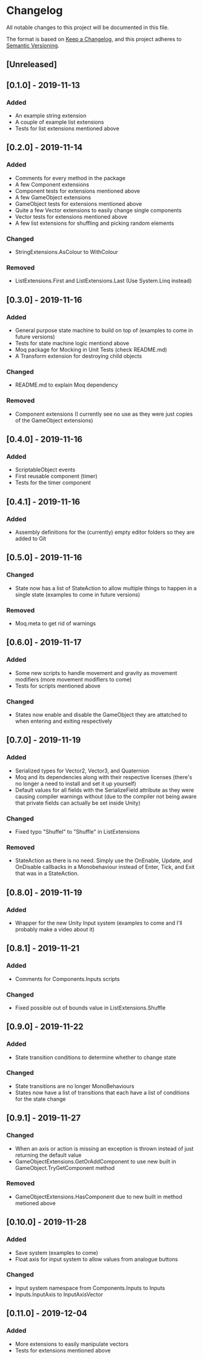 # Changelog
All notable changes to this project will be documented in this file.

The format is based on [Keep a Changelog](https://keepachangelog.com/en/1.0.0/),
and this project adheres to [Semantic Versioning](https://semver.org/spec/v2.0.0.html).

## [Unreleased]

## [0.1.0] - 2019-11-13
### Added
- An example string extension
- A couple of example list extensions
- Tests for list extensions mentioned above

## [0.2.0] - 2019-11-14
### Added
- Comments for every method in the package
- A few Component extensions
- Component tests for extensions mentioned above
- A few GameObject extensions
- GameObject tests for extensions mentioned above
- Quite a few Vector extensions to easily change single components
- Vector tests for extensions mentioned above
- A few list extensions for shuffling and picking random elements

### Changed
- StringExtensions.AsColour to WithColour

### Removed
- ListExtensions.First and ListExtensions.Last (Use System.Linq instead)

## [0.3.0] - 2019-11-16
### Added
- General purpose state machine to build on top of (examples to come in future versions)
- Tests for state machine logic mentiond above
- Moq package for Mocking in Unit Tests (check README.md)
- A Transform extension for destroying child objects

### Changed
- README.md to explain Moq dependency

### Removed
- Component extensions (I currently see no use as they were just copies of the GameObject extensions)

## [0.4.0] - 2019-11-16
### Added
- ScriptableObject events
- First reusable component (timer)
- Tests for the timer component

## [0.4.1] - 2019-11-16
### Added
- Assembly definitions for the (currently) empty editor folders so they are added to Git

## [0.5.0] - 2019-11-16
### Changed
- State now has a list of StateAction to allow multiple things to happen in a single state (examples to come in future versions)

### Removed
- Moq.meta to get rid of warnings

## [0.6.0] - 2019-11-17

### Added
- Some new scripts to handle movement and gravity as movement modifiers (more movement modifiers to come)
- Tests for scripts mentioned above

### Changed
- States now enable and disable the GameObject they are attatched to when entering and exiting respectively

## [0.7.0] - 2019-11-19

### Added
- Serialized types for Vector2, Vector3, and Quaternion
- Moq and its dependencies along with their respective licenses (there's no longer a need to install and set it up yourself)
- Default values for all fields with the SerializeField attribute as they were causing compiler warnings without (due to the compiler not being aware that private fields can actually be set inside Unity)

### Changed
- Fixed typo "Shuffel" to "Shuffle" in ListExtensions

### Removed
- StateAction as there is no need. Simply use the OnEnable, Update, and OnDisable callbacks in a Monobehaviour instead of Enter, Tick, and Exit that was in a StateAction.

## [0.8.0] - 2019-11-19

### Added
- Wrapper for the new Unity Input system (examples to come and I'll probably make a video about it)

## [0.8.1] - 2019-11-21

### Added
- Comments for Components.Inputs scripts

### Changed
- Fixed possible out of bounds value in ListExtensions.Shuffle

## [0.9.0] - 2019-11-22

### Added
- State transition conditions to determine whether to change state

### Changed
- State transitions are no longer MonoBehaviours
- States now have a list of transitions that each have a list of conditions for the state change

## [0.9.1] - 2019-11-27

### Changed
- When an axis or action is missing an exception is thrown instead of just returning the default value
- GameObjectExtensions.GetOrAddComponent to use new built in GameObject.TryGetComponent method

### Removed
- GameObjectExtensions.HasComponent due to new built in method metioned above

## [0.10.0] - 2019-11-28

### Added
- Save system (examples to come)
- Float axis for input system to allow values from analogue buttons

### Changed
- Input system namespace from Components.Inputs to Inputs
- Inputs.InputAxis to InputAxisVector

## [0.11.0] - 2019-12-04

### Added
- More extensions to easily manipulate vectors
- Tests for extensions mentioned above
